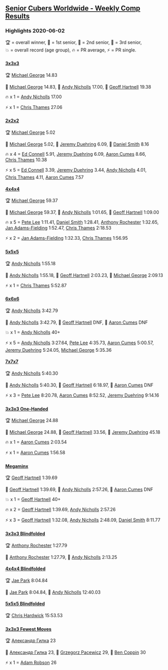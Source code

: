 <style>table {white-space: nowrap;}</style>

## [Senior Cubers Worldwide - Weekly Comp Results](/scw-comp/results/)
### Highlights 2020-06-02

<span style="white-space: nowrap;">🏆 = overall winner</span>, <span style="white-space: nowrap;">🥇 = 1st senior</span>, <span style="white-space: nowrap;">🥈 = 2nd senior</span>, <span style="white-space: nowrap;">🥉 = 3rd senior</span>, <span style="white-space: nowrap;">💥 = overall record (age group)</span>, <span style="white-space: nowrap;">🔥 = PR average</span>, <span style="white-space: nowrap;">⚡ = PR single</span>.

#### [3x3x3](333.md)

<span style="white-space: nowrap;">🏆 [Michael George](../../persons/michael_george/333.md) 14.83</span>

<span style="white-space: nowrap;">🥇 [Michael George](../../persons/michael_george/333.md) 14.83</span>, <span style="white-space: nowrap;">🥈 [Andy Nicholls](../../persons/andy_nicholls/333.md) 17.00</span>, <span style="white-space: nowrap;">🥉 [Geoff Hartnell](../../persons/geoff_hartnell/333.md) 19.38</span>

🔥 x 1 = <span style="white-space: nowrap;">[Andy Nicholls](../../persons/andy_nicholls/333.md) 17.00</span>

⚡ x 1 = <span style="white-space: nowrap;">[Chris Thames](../../persons/chris_thames/333.md) 27.06</span>

#### [2x2x2](222.md)

<span style="white-space: nowrap;">🏆 [Michael George](../../persons/michael_george/222.md) 5.02</span>

<span style="white-space: nowrap;">🥇 [Michael George](../../persons/michael_george/222.md) 5.02</span>, <span style="white-space: nowrap;">🥈 [Jeremy Duehring](../../persons/jeremy_duehring/222.md) 6.09</span>, <span style="white-space: nowrap;">🥉 [Daniel Smith](../../persons/daniel_smith/222.md) 8.16</span>

🔥 x 4 = <span style="white-space: nowrap;">[Ed Connell](../../persons/ed_connell/222.md) 5.91</span>, <span style="white-space: nowrap;">[Jeremy Duehring](../../persons/jeremy_duehring/222.md) 6.09</span>, <span style="white-space: nowrap;">[Aaron Cumes](../../persons/aaron_cumes/222.md) 8.66</span>, <span style="white-space: nowrap;">[Chris Thames](../../persons/chris_thames/222.md) 10.38</span>

⚡ x 5 = <span style="white-space: nowrap;">[Ed Connell](../../persons/ed_connell/222.md) 3.39</span>, <span style="white-space: nowrap;">[Jeremy Duehring](../../persons/jeremy_duehring/222.md) 3.44</span>, <span style="white-space: nowrap;">[Andy Nicholls](../../persons/andy_nicholls/222.md) 4.01</span>, <span style="white-space: nowrap;">[Chris Thames](../../persons/chris_thames/222.md) 4.11</span>, <span style="white-space: nowrap;">[Aaron Cumes](../../persons/aaron_cumes/222.md) 7.57</span>

#### [4x4x4](444.md)

<span style="white-space: nowrap;">🏆 [Michael George](../../persons/michael_george/444.md) 59.37</span>

<span style="white-space: nowrap;">🥇 [Michael George](../../persons/michael_george/444.md) 59.37</span>, <span style="white-space: nowrap;">🥈 [Andy Nicholls](../../persons/andy_nicholls/444.md) 1:01.65</span>, <span style="white-space: nowrap;">🥉 [Geoff Hartnell](../../persons/geoff_hartnell/444.md) 1:09.00</span>

🔥 x 5 = <span style="white-space: nowrap;">[Pete Lee](../../persons/pete_lee/444.md) 1:11.41</span>, <span style="white-space: nowrap;">[Daniel Smith](../../persons/daniel_smith/444.md) 1:28.41</span>, <span style="white-space: nowrap;">[Anthony Rochester](../../persons/anthony_rochester/444.md) 1:32.65</span>, <span style="white-space: nowrap;">[Jan Adams-Fielding](../../persons/jan_adams_fielding/444.md) 1:52.47</span>, <span style="white-space: nowrap;">[Chris Thames](../../persons/chris_thames/444.md) 2:18.53</span>

⚡ x 2 = <span style="white-space: nowrap;">[Jan Adams-Fielding](../../persons/jan_adams_fielding/444.md) 1:32.33</span>, <span style="white-space: nowrap;">[Chris Thames](../../persons/chris_thames/444.md) 1:56.95</span>

#### [5x5x5](555.md)

<span style="white-space: nowrap;">🏆 [Andy Nicholls](../../persons/andy_nicholls/555.md) 1:55.18</span>

<span style="white-space: nowrap;">🥇 [Andy Nicholls](../../persons/andy_nicholls/555.md) 1:55.18</span>, <span style="white-space: nowrap;">🥈 [Geoff Hartnell](../../persons/geoff_hartnell/555.md) 2:03.23</span>, <span style="white-space: nowrap;">🥉 [Michael George](../../persons/michael_george/555.md) 2:09.13</span>

⚡ x 1 = <span style="white-space: nowrap;">[Chris Thames](../../persons/chris_thames/555.md) 5:52.87</span>

#### [6x6x6](666.md)

<span style="white-space: nowrap;">🏆 [Andy Nicholls](../../persons/andy_nicholls/666.md) 3:42.79</span>

<span style="white-space: nowrap;">🥇 [Andy Nicholls](../../persons/andy_nicholls/666.md) 3:42.79</span>, <span style="white-space: nowrap;">🥈 [Geoff Hartnell](../../persons/geoff_hartnell/666.md) DNF</span>, <span style="white-space: nowrap;">🥉 [Aaron Cumes](../../persons/aaron_cumes/666.md) DNF</span>

💥 x 1 = <span style="white-space: nowrap;">[Andy Nicholls](../../persons/andy_nicholls/666.md) 40+</span>

⚡ x 5 = <span style="white-space: nowrap;">[Andy Nicholls](../../persons/andy_nicholls/666.md) 3:27.64</span>, <span style="white-space: nowrap;">[Pete Lee](../../persons/pete_lee/666.md) 4:35.73</span>, <span style="white-space: nowrap;">[Aaron Cumes](../../persons/aaron_cumes/666.md) 5:00.57</span>, <span style="white-space: nowrap;">[Jeremy Duehring](../../persons/jeremy_duehring/666.md) 5:24.05</span>, <span style="white-space: nowrap;">[Michael George](../../persons/michael_george/666.md) 5:35.36</span>

#### [7x7x7](777.md)

<span style="white-space: nowrap;">🏆 [Andy Nicholls](../../persons/andy_nicholls/777.md) 5:40.30</span>

<span style="white-space: nowrap;">🥇 [Andy Nicholls](../../persons/andy_nicholls/777.md) 5:40.30</span>, <span style="white-space: nowrap;">🥈 [Geoff Hartnell](../../persons/geoff_hartnell/777.md) 6:18.97</span>, <span style="white-space: nowrap;">🥉 [Aaron Cumes](../../persons/aaron_cumes/777.md) DNF</span>

⚡ x 3 = <span style="white-space: nowrap;">[Pete Lee](../../persons/pete_lee/777.md) 8:20.78</span>, <span style="white-space: nowrap;">[Aaron Cumes](../../persons/aaron_cumes/777.md) 8:52.52</span>, <span style="white-space: nowrap;">[Jeremy Duehring](../../persons/jeremy_duehring/777.md) 9:14.16</span>

#### [3x3x3 One-Handed](333oh.md)

<span style="white-space: nowrap;">🏆 [Michael George](../../persons/michael_george/333oh.md) 24.88</span>

<span style="white-space: nowrap;">🥇 [Michael George](../../persons/michael_george/333oh.md) 24.88</span>, <span style="white-space: nowrap;">🥈 [Geoff Hartnell](../../persons/geoff_hartnell/333oh.md) 33.56</span>, <span style="white-space: nowrap;">🥉 [Jeremy Duehring](../../persons/jeremy_duehring/333oh.md) 45.18</span>

🔥 x 1 = <span style="white-space: nowrap;">[Aaron Cumes](../../persons/aaron_cumes/333oh.md) 2:03.54</span>

⚡ x 1 = <span style="white-space: nowrap;">[Aaron Cumes](../../persons/aaron_cumes/333oh.md) 1:56.58</span>

#### [Megaminx](minx.md)

<span style="white-space: nowrap;">🏆 [Geoff Hartnell](../../persons/geoff_hartnell/minx.md) 1:39.69</span>

<span style="white-space: nowrap;">🥇 [Geoff Hartnell](../../persons/geoff_hartnell/minx.md) 1:39.69</span>, <span style="white-space: nowrap;">🥈 [Andy Nicholls](../../persons/andy_nicholls/minx.md) 2:57.26</span>, <span style="white-space: nowrap;">🥉 [Aaron Cumes](../../persons/aaron_cumes/minx.md) DNF</span>

💥 x 1 = <span style="white-space: nowrap;">[Geoff Hartnell](../../persons/geoff_hartnell/minx.md) 40+</span>

🔥 x 2 = <span style="white-space: nowrap;">[Geoff Hartnell](../../persons/geoff_hartnell/minx.md) 1:39.69</span>, <span style="white-space: nowrap;">[Andy Nicholls](../../persons/andy_nicholls/minx.md) 2:57.26</span>

⚡ x 3 = <span style="white-space: nowrap;">[Geoff Hartnell](../../persons/geoff_hartnell/minx.md) 1:32.08</span>, <span style="white-space: nowrap;">[Andy Nicholls](../../persons/andy_nicholls/minx.md) 2:48.09</span>, <span style="white-space: nowrap;">[Daniel Smith](../../persons/daniel_smith/minx.md) 8:11.77</span>

#### [3x3x3 Blindfolded](333bf.md)

<span style="white-space: nowrap;">🏆 [Anthony Rochester](../../persons/anthony_rochester/333bf.md) 1:27.79</span>

<span style="white-space: nowrap;">🥇 [Anthony Rochester](../../persons/anthony_rochester/333bf.md) 1:27.79</span>, <span style="white-space: nowrap;">🥈 [Andy Nicholls](../../persons/andy_nicholls/333bf.md) 2:13.25</span>

#### [4x4x4 Blindfolded](444bf.md)

<span style="white-space: nowrap;">🏆 [Jae Park](../../persons/jae_park/444bf.md) 8:04.84</span>

<span style="white-space: nowrap;">🥇 [Jae Park](../../persons/jae_park/444bf.md) 8:04.84</span>, <span style="white-space: nowrap;">🥈 [Andy Nicholls](../../persons/andy_nicholls/444bf.md) 12:40.03</span>

#### [5x5x5 Blindfolded](555bf.md)

<span style="white-space: nowrap;">🏆 [Chris Hardwick](../../persons/chris_hardwick/555bf.md) 15:53.53</span>

#### [3x3x3 Fewest Moves](333fm.md)

<span style="white-space: nowrap;">🏆 [Александр Гилка](../../persons/александр_гилка/333fm.md) 23</span>

<span style="white-space: nowrap;">🥇 [Александр Гилка](../../persons/александр_гилка/333fm.md) 23</span>, <span style="white-space: nowrap;">🥈 [Grzegorz Pacewicz](../../persons/grzegorz_pacewicz/333fm.md) 29</span>, <span style="white-space: nowrap;">🥉 [Ben Coppin](../../persons/ben_coppin/333fm.md) 30</span>

⚡ x 1 = <span style="white-space: nowrap;">[Adam Robson](../../persons/adam_robson/333fm.md) 26</span>


<!-- Global site tag (gtag.js) - Google Analytics -->
<script async src="https://www.googletagmanager.com/gtag/js?id=UA-86348435-3"></script>
<script>window.dataLayer = window.dataLayer || []; function gtag() {dataLayer.push(arguments);} gtag('js', new Date()); gtag('config', 'UA-86348435-3');</script>
